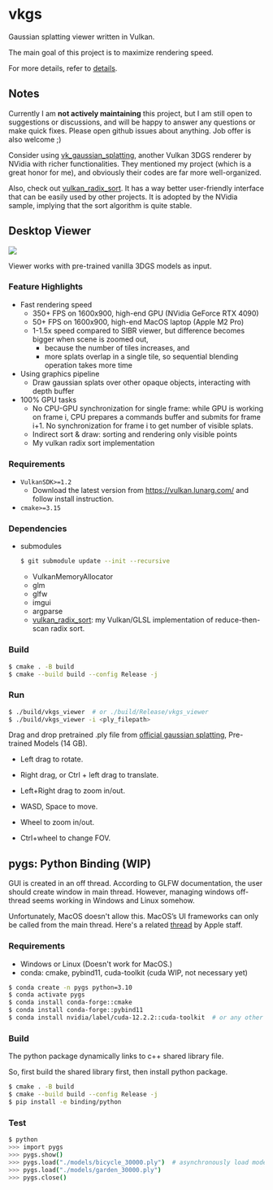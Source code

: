 # vkgs

Gaussian splatting viewer written in Vulkan.

The main goal of this project is to maximize rendering speed.

For more details, refer to [details](DETAILS.md).


## Notes

Currently I am **not actively maintaining** this project, but I am still open to suggestions or discussions, and will be happy to answer any questions or make quick fixes. Please open github issues about anything. Job offer is also welcome ;)

Consider using [vk_gaussian_splatting](https://github.com/nvpro-samples/vk_gaussian_splatting), another Vulkan 3DGS renderer by NVidia with richer functionalities.
They mentioned my project (which is a great honor for me), and obviously their codes are far more well-organized.

Also, check out [vulkan_radix_sort](https://github.com/jaesung-cs/vulkan_radix_sort).
It has a way better user-friendly interface that can be easily used by other projects.
It is adopted by the NVidia sample, implying that the sort algorithm is quite stable.


## Desktop Viewer

![](/media/screenshot-fast2.jpg)

Viewer works with pre-trained vanilla 3DGS models as input.


### Feature Highlights

- Fast rendering speed
  - 350+ FPS on 1600x900, high-end GPU (NVidia GeForce RTX 4090)
  - 50+ FPS on 1600x900, high-end MacOS laptop (Apple M2 Pro)
  - 1-1.5x speed compared to SIBR viewer, but difference becomes bigger when scene is zoomed out,
    - because the number of tiles increases, and
    - more splats overlap in a single tile, so sequential blending operation takes more time
- Using graphics pipeline
  - Draw gaussian splats over other opaque objects, interacting with depth buffer
- 100% GPU tasks
  - No CPU-GPU synchronization for single frame: while GPU is working on frame i, CPU prepares a commands buffer and submits for frame i+1. No synchronization for frame i to get number of visible splats.
  - Indirect sort & draw: sorting and rendering only visible points
  - My vulkan radix sort implementation


### Requirements
- `VulkanSDK>=1.2`
  - Download the latest version from https://vulkan.lunarg.com/ and follow install instruction.
- `cmake>=3.15`


### Dependencies
- submodules
  ```bash
  $ git submodule update --init --recursive
  ```
  - VulkanMemoryAllocator
  - glm
  - glfw
  - imgui
  - argparse
  - [vulkan_radix_sort](https://github.com/jaesung-cs/vulkan_radix_sort): my Vulkan/GLSL implementation of reduce-then-scan radix sort.


### Build
```bash
$ cmake . -B build
$ cmake --build build --config Release -j
```


### Run
```bash
$ ./build/vkgs_viewer  # or ./build/Release/vkgs_viewer
$ ./build/vkgs_viewer -i <ply_filepath>
```
Drag and drop pretrained .ply file from [official gaussian splatting](https://github.com/graphdeco-inria/gaussian-splatting), Pre-trained Models (14 GB).

- Left drag to rotate.

- Right drag, or Ctrl + left drag to translate.

- Left+Right drag to zoom in/out.

- WASD, Space to move.

- Wheel to zoom in/out.

- Ctrl+wheel to change FOV.


## pygs: Python Binding (WIP)

GUI is created in an off thread.
According to GLFW documentation, the user should create window in main thread.
However, managing windows off-thread seems working in Windows and Linux somehow.

Unfortunately, MacOS doesn't allow this.
MacOS’s UI frameworks can only be called from the main thread.
Here's a related [thread](https://forums.developer.apple.com/forums/thread/659010) by Apple staff.


### Requirements

- Windows or Linux (Doesn't work for MacOS.)
- conda: cmake, pybind11, cuda-toolkit (cuda WIP, not necessary yet)
```bash
$ conda create -n pygs python=3.10
$ conda activate pygs
$ conda install conda-forge::cmake
$ conda install conda-forge::pybind11
$ conda install nvidia/label/cuda-12.2.2::cuda-toolkit  # or any other version
```


### Build

The python package dynamically links to c++ shared library file.

So, first build the shared library first, then install python package.

```bash
$ cmake . -B build
$ cmake --build build --config Release -j
$ pip install -e binding/python
```


### Test

```bash
$ python
>>> import pygs
>>> pygs.show()
>>> pygs.load("./models/bicycle_30000.ply")  # asynchronously load model to viewer
>>> pygs.load("./models/garden_30000.ply")
>>> pygs.close()
```
